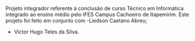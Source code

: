 Projeto integrador referente à conclusão de curso Técnico em Informática integrado ao ensino médio pelo IFES Campus Cachoeiro de Itapemirim.
Este projeto foi feito em conjunto com
  -Liedson Caetano Abreu;
  - Victor Hugo Teles da Silva.
